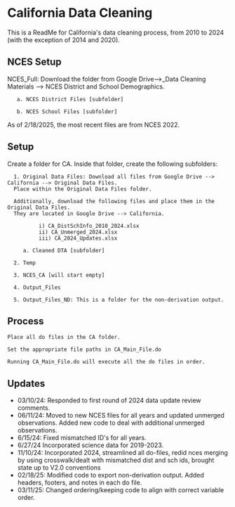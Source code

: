 
# California Data Cleaning

This is a ReadMe for California's data cleaning process, from 2010 to 2024 (with the exception of 2014 and 2020).

## NCES Setup

NCES_Full: Download the folder from Google Drive-->_Data Cleaning Materials --> NCES District and School Demographics.
    
       a. NCES District Files [subfolder] 

       b. NCES School Files [subfolder]

As of 2/18/2025, the most recent files are from NCES 2022. 

## Setup

Create a folder for CA. Inside that folder, create the following subfolders:
      
      1. Original Data Files: Download all files from Google Drive --> California --> Original Data Files. 
      Place within the Original Data Files folder.
      
      Additionally, download the following files and place them in the Original Data Files.
      They are located in Google Drive --> California.
      
              i) CA_DistSchInfo_2010_2024.xlsx   
              ii) CA_Unmerged_2024.xlsx 
              iii) CA_2024_Updates.xlsx
        
         a. Cleaned DTA [subfolder]
         
      2. Temp
         
      3. NCES_CA [will start empty]
           
      4. Output_Files
      
      5. Output_Files_ND: This is a folder for the non-derivation output.

## Process
    Place all do files in the CA folder.
    
    Set the appropriate file paths in CA_Main_File.do
    
    Running CA_Main_File.do will execute all the do files in order.

## Updates

- 03/10/24: Responded to first round of 2024 data update review comments.
- 06/11/24: Moved to new NCES files for all years and updated unmerged observations. Added new code to deal with additional unmerged observations.
- 6/15/24: Fixed mismatched ID's for all years.
- 6/27/24 Incorporated science data for 2019-2023.
- 11/10/24: Incorporated 2024, streamlined all do-files, redid nces merging by using crosswalk/dealt with mismatched dist and sch ids, brought state up to V2.0 conventions
- 02/18/25: Modified code to export non-derivation output. Added headers, footers, and notes in each do file. 
- 03/11/25: Changed ordering/keeping code to align with correct variable order.
